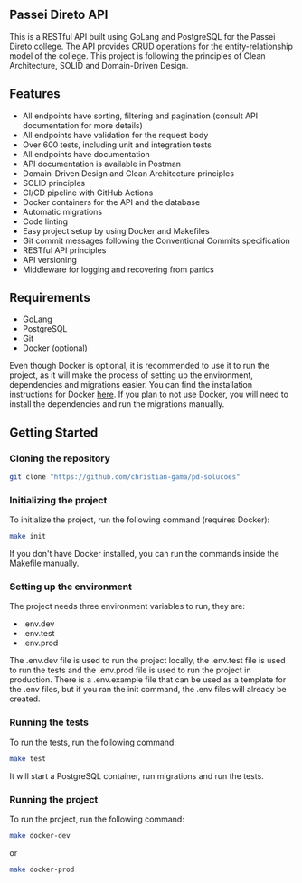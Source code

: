 ## Passei Direto API

This is a RESTful API built using GoLang and PostgreSQL for the Passei Direto college. The API provides CRUD operations for the entity-relationship model of the college.
This project is following the principles of Clean Architecture, SOLID and Domain-Driven Design.

## Features
- All endpoints have sorting, filtering and pagination (consult API documentation for more details)
- All endpoints have validation for the request body
- Over 600 tests, including unit and integration tests
- All endpoints have documentation
- API documentation is available in Postman
- Domain-Driven Design and Clean Architecture principles
- SOLID principles
- CI/CD pipeline with GitHub Actions
- Docker containers for the API and the database
- Automatic migrations
- Code linting
- Easy project setup by using Docker and Makefiles
- Git commit messages following the Conventional Commits specification
- RESTful API principles
- API versioning
- Middleware for logging and recovering from panics

## Requirements

- GoLang
- PostgreSQL
- Git
- Docker (optional)

Even though Docker is optional, it is recommended to use it to run the project, as it will make the process of setting up the environment, dependencies and migrations easier. You can find the installation instructions for Docker [here](https://docs.docker.com/get-docker/).
If you plan to not use Docker, you will need to install the dependencies and run the migrations manually.

## Getting Started

### Cloning the repository

```bash
git clone "https://github.com/christian-gama/pd-solucoes"
```

### Initializing the project

To initialize the project, run the following command (requires Docker):

```bash
make init
```

If you don't have Docker installed, you can run the commands inside the Makefile manually.

### Setting up the environment

The project needs three environment variables to run, they are:

- .env.dev
- .env.test
- .env.prod

The .env.dev file is used to run the project locally, the .env.test file is used to run the tests and the .env.prod file is used to run the project in production. There is a .env.example file that can be used as a template for the .env files, but if you ran the init command, the .env files will already be created.

### Running the tests

To run the tests, run the following command:

```bash
make test
```

It will start a PostgreSQL container, run migrations and run the tests.

### Running the project
To run the project, run the following command:

```bash
make docker-dev
```
or
```bash
make docker-prod
```